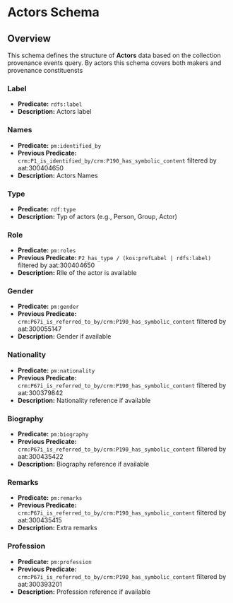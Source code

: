# Actors Schema

## Overview
This schema defines the structure of **Actors** data based on the collection provenance events query. By actors this schema covers both makers and provenance constituensts

### **Label**
- **Predicate:** `rdfs:label`
- **Description:** Actors label

### **Names**
- **Predicate:** `pm:identified_by`
- **Previous Predicate:** `crm:P1_is_identified_by/crm:P190_has_symbolic_content` filtered by aat:300404650
- **Description:** Actors Names

### **Type**
- **Predicate:** `rdf:type`
- **Description:** Typ of actors (e.g., Person, Group, Actor)

### **Role**
- **Predicate:** `pm:roles`
- **Previous Predicate:** `P2_has_type / (kos:prefLabel | rdfs:label)` filtered by aat:300404650
- **Description:** Rlle of the actor is available

### **Gender**
- **Predicate:** `pm:gender`
- **Previous Predicate:** `crm:P67i_is_referred_to_by/crm:P190_has_symbolic_content` filtered by aat:300055147
- **Description:** Gender if available

### **Nationality**
- **Predicate:** `pm:nationality`
- **Previous Predicate:** `crm:P67i_is_referred_to_by/crm:P190_has_symbolic_content` filtered by aat:300379842
- **Description:** Nationality reference if available

### **Biography**
- **Predicate:** `pm:biography`
- **Previous Predicate:** `crm:P67i_is_referred_to_by/crm:P190_has_symbolic_content` filtered by aat:300435422
- **Description:** Biography reference if available

### **Remarks**
- **Predicate:** `pm:remarks`
- **Previous Predicate:** `crm:P67i_is_referred_to_by/crm:P190_has_symbolic_content` filtered by aat:300435415
- **Description:** Extra remarks

### **Profession**
- **Predicate:** `pm:profession`
- **Previous Predicate:** `crm:P67i_is_referred_to_by/crm:P190_has_symbolic_content` filtered by aat:300393201
- **Description:** Profession reference if available